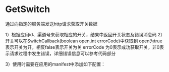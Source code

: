 GetSwitch
=========

通过向指定的服务端发送http请求获取开关数据

1）根据应用id、渠道号来获取相应的开关，结果中返回开关状态及错误消息码
2）开关可以在SwitchCallback(boolean open,int errorCode)中获取到
   open为true表示开关为开，相反false表示开关为关
   errorCode 为0表示成功获取开关，非0表示请求过程中发生错误，详细错误信息可以参考代码部分

3）使用时需要在应用的manifest中添加如下配置：
    <!-- 应用index -->
    <meta-data
        android:name="switch_app_index"
        android:value="1" />
    <!-- 渠道号 -->
    <meta-data
        android:name="switch_app_channel_id"
        android:value="daiji_1000" />
    <!-- 获取开关 end -->
